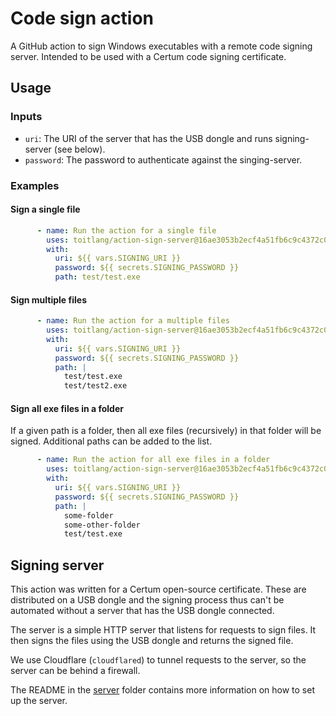 # Code sign action

A GitHub action to sign Windows executables with a remote code signing server.
Intended to be used with a Certum code signing certificate.

## Usage

### Inputs

- `uri`: The URI of the server that has the USB dongle and runs signing-server (see below).
- `password`: The password to authenticate against the singing-server.

### Examples

#### Sign a single file

```yaml
      - name: Run the action for a single file
        uses: toitlang/action-sign-server@16ae3053b2ecf4a51fb6c9c4372c0578ddd601ed  # v1.0.5
        with:
          uri: ${{ vars.SIGNING_URI }}
          password: ${{ secrets.SIGNING_PASSWORD }}
          path: test/test.exe
```

#### Sign multiple files

```yaml
      - name: Run the action for a multiple files
        uses: toitlang/action-sign-server@16ae3053b2ecf4a51fb6c9c4372c0578ddd601ed  # v1.0.5
        with:
          uri: ${{ vars.SIGNING_URI }}
          password: ${{ secrets.SIGNING_PASSWORD }}
          path: |
            test/test.exe
            test/test2.exe
```

#### Sign all exe files in a folder

If a given path is a folder, then all exe files (recursively) in that folder
will be signed. Additional paths can be added to the list.

```yaml
      - name: Run the action for all exe files in a folder
        uses: toitlang/action-sign-server@16ae3053b2ecf4a51fb6c9c4372c0578ddd601ed  # v1.0.5
        with:
          uri: ${{ vars.SIGNING_URI }}
          password: ${{ secrets.SIGNING_PASSWORD }}
          path: |
            some-folder
            some-other-folder
            test/test.exe
```

## Signing server

This action was written for a Certum open-source certificate. These are
distributed on a USB dongle and the signing process thus can't be automated
without a server that has the USB dongle connected.

The server is a simple HTTP server that listens for requests to sign files. It
then signs the files using the USB dongle and returns the signed file.

We use Cloudflare (`cloudflared`) to tunnel requests to the server, so the server
can be behind a firewall.

The README in the [server](server/) folder contains more information on how to
set up the server.
